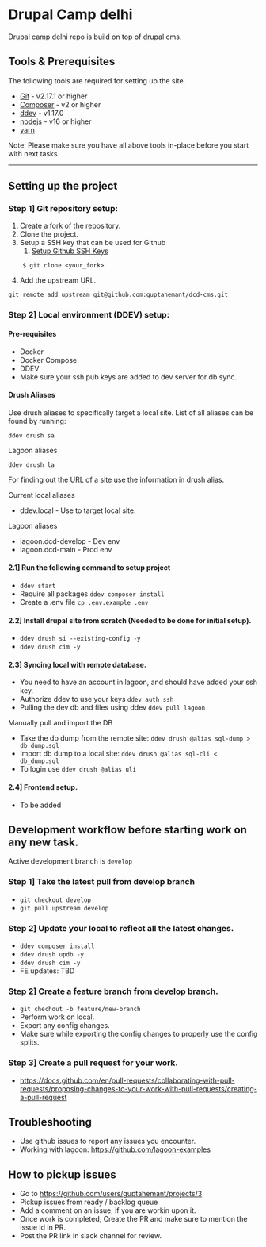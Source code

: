 # Drupal Camp delhi

Drupal camp delhi repo is build on top of drupal cms.

## Tools & Prerequisites

The following tools are required for setting up the site.

- [Git](https://git-scm.com/book/en/v2/Getting-Started-Installing-Git) - v2.17.1 or higher
- [Composer](https://getcomposer.org/download/) - v2 or higher
- [ddev](https://github.com/drud/ddev) - v1.17.0
- [nodejs](https://nodejs.org/en/download/) - v16 or higher
- [yarn](https://classic.yarnpkg.com/lang/en/docs/install)

Note: Please make sure you have all above tools in-place before
you start with next tasks.

---

## Setting up the project

### Step 1] Git repository setup:

1. Create a fork of the repository.
2. Clone the project.
3. Setup a SSH key that can be used for Github
   1. [Setup Github SSH Keys](https://docs.github.com/en/authentication/connecting-to-github-with-ssh/adding-a-new-ssh-key-to-your-github-account)

```
    $ git clone <your_fork>
```
4. Add the upstream URL.
```
git remote add upstream git@github.com:guptahemant/dcd-cms.git
```

### Step 2] Local environment (DDEV) setup:

#### Pre-requisites

- Docker
- Docker Compose
- DDEV
- Make sure your ssh pub keys are added to dev server for db sync.

#### Drush Aliases
Use drush aliases to specifically target a local site. List of all aliases can
be found by running:
```
ddev drush sa
```
Lagoon aliases
```
ddev drush la
````
For finding out the URL of a site use the information in drush alias.

Current local aliases
- ddev.local - Use to target local site.

Lagoon aliases
- lagoon.dcd-develop - Dev env
- lagoon.dcd-main - Prod env

#### 2.1] Run the following command to setup project

- `ddev start`
- Require all packages `ddev composer install`
- Create a .env file `cp .env.example .env`

#### 2.2] Install drupal site from scratch (Needed to be done for initial setup).
- `ddev drush si --existing-config -y`
- `ddev drush cim -y`

#### 2.3] Syncing local with remote database.
- You need to have an account in lagoon, and should have added your ssh key.
- Authorize ddev to use your keys `ddev auth ssh`
- Pulling the dev db and files using ddev `ddev pull lagoon`

Manually pull and import the DB
- Take the db dump from the remote site: `ddev drush @alias sql-dump > db_dump.sql`
- Import db dump to a local site: `ddev drush @alias sql-cli < db_dump.sql`
- To login use `ddev drush @alias uli`

#### 2.4] Frontend setup.
- To be added

## Development workflow before starting work on any new task.
Active development branch is `develop`

### Step 1] Take the latest pull from develop branch
- `git checkout develop`
- `git pull upstream develop`

### Step 2] Update your local to reflect all the latest changes.
- `ddev composer install`
- `ddev drush updb -y`
- `ddev drush cim -y`
- FE updates: TBD

### Step 2] Create a feature branch from develop branch.
- `git chechout -b feature/new-branch`
- Perform work on local.
- Export any config changes.
- Make sure while exporting the config changes to properly use the config splits.

### Step 3] Create a pull request for your work.

- https://docs.github.com/en/pull-requests/collaborating-with-pull-requests/proposing-changes-to-your-work-with-pull-requests/creating-a-pull-request

## Troubleshooting
- Use github issues to report any issues you encounter.
- Working with lagoon: https://github.com/lagoon-examples

## How to pickup issues
- Go to https://github.com/users/guptahemant/projects/3
- Pickup issues from ready / backlog queue
- Add a comment on an issue, if you are workin upon it.
- Once work is completed, Create the PR and make sure to mention the issue id in PR.
- Post the PR link in slack channel for review.

